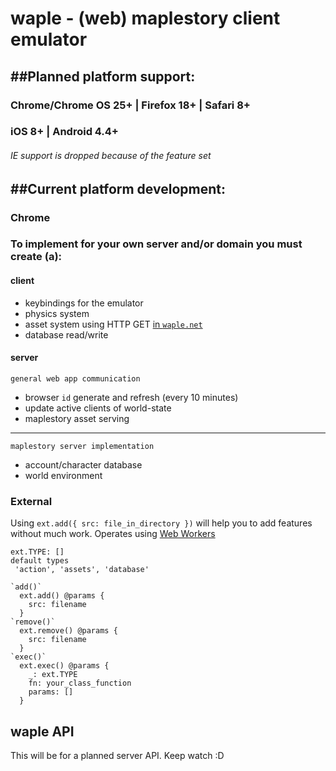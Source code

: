 # waple - (web) maplestory client emulator


##Planned platform support:
---
### Chrome/Chrome OS 25+ | Firefox 18+ | Safari 8+
### iOS 8+ | Android 4.4+
###### IE support is dropped because of the feature set

##Current platform development:
---
### Chrome


### To implement for your own server and/or domain you must create (a): 
#### client
  - keybindings for the emulator
  - physics system
  - asset system using HTTP GET [in `waple.net`](../blob/github/js/wne.js)
  - database read/write

#### server
    general web app communication
  - browser `id` generate and refresh (every 10 minutes)
  - update active clients of world-state
  - maplestory asset serving

---
    maplestory server implementation
  - account/character database
  - world environment


### External
Using `ext.add({ src: file_in_directory })` will help you to add features without much work.
Operates using [Web Workers](https://developer.mozilla.org/en-US/docs/Web/API/Web_Workers_API/Using_web_workers)

    ext.TYPE: []
    default types
     'action', 'assets', 'database'

    `add()`
      ext.add() @params {
        src: filename
      }
    `remove()`
      ext.remove() @params {
        src: filename
      }
    `exec()`
      ext.exec() @params {
        _: ext.TYPE
        fn: your_class_function
        params: []
      }


## waple API
This will be for a planned server API. Keep watch :D
##
